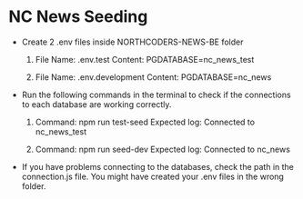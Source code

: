 # NC News Seeding

- Create 2 .env files inside NORTHCODERS-NEWS-BE folder

  1. File Name: .env.test
     Content: PGDATABASE=nc_news_test

  2. File Name: .env.development
     Content: PGDATABASE=nc_news

- Run the following commands in the terminal to check if the connections to each database are working correctly.

  1. Command: npm run test-seed
     Expected log: Connected to nc_news_test

  2. Command: npm run seed-dev
     Expected log: Connected to nc_news

- If you have problems connecting to the databases, check the path in the connection.js file. You might have created your .env files in the wrong folder.
